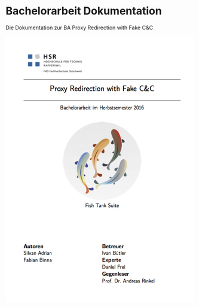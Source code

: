 # Bachelorarbeit Dokumentation

Die Dokumentation zur BA Proxy Redirection with Fake C&C

![Erste Seite](https://raw.githubusercontent.com/hsr-ba-hs16-cc/ba-doc/master/content/img/main.png)
